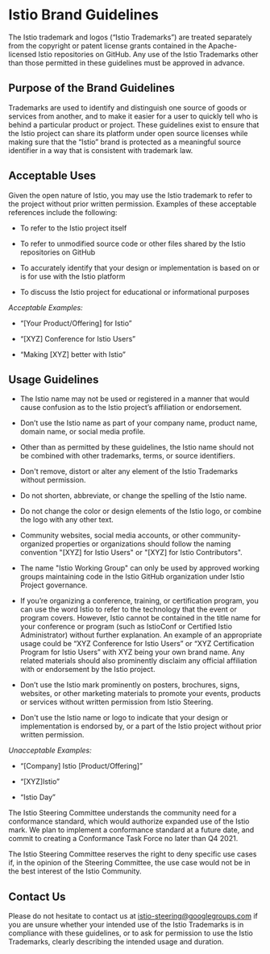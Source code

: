 # Istio Brand Guidelines
 
The Istio trademark and logos (“Istio Trademarks”) are treated separately from the copyright or patent license grants contained in the Apache-licensed Istio repositories on GitHub. Any use of the Istio Trademarks other than those permitted in these guidelines must be approved in advance.

## Purpose of the Brand Guidelines
    
Trademarks are used to identify and distinguish one source of goods or services from another, and to make it easier for a user to quickly tell who is behind a particular product or project. These guidelines exist to ensure that the Istio project can share its platform under open source licenses while making sure that the “Istio” brand is protected as a meaningful source identifier in a way that is consistent with trademark law.

 
## Acceptable Uses

Given the open nature of Istio, you may use the Istio trademark to refer to the project without prior written permission. Examples of these acceptable references include the following:

-   To refer to the Istio project itself
    
-   To refer to unmodified source code or other files shared by the Istio repositories on GitHub
    
-   To accurately identify that your design or implementation is based on or is for use with the Istio platform
    
-   To discuss the Istio project for educational or informational purposes
    
*Acceptable Examples:*

-   “[Your Product/Offering] for Istio”
    
-   “[XYZ] Conference for Istio Users”
    
-   “Making [XYZ] better with Istio”
    
## Usage Guidelines

-   The Istio name may not be used or registered in a manner that would cause confusion as to the Istio project’s affiliation or endorsement.
    
-   Don’t use the Istio name as part of your company name, product name, domain name, or social media profile.
    
-   Other than as permitted by these guidelines, the Istio name should not be combined with other trademarks, terms, or source identifiers.
    
-   Don't remove, distort or alter any element of the Istio Trademarks without permission.
    
-   Do not shorten, abbreviate, or change the spelling of the Istio name.
    
-   Do not change the color or design elements of the Istio logo, or combine the logo with any other text.
    
-   Community websites, social media accounts, or other community-organized properties or organizations should follow the naming convention "[XYZ] for Istio Users" or "[XYZ] for Istio Contributors".
    
-   The name "Istio Working Group" can only be used by approved working groups maintaining code in the Istio GitHub organization under Istio Project governance.
    
-   If you’re organizing a conference, training, or certification program, you can use the word Istio to refer to the technology that the event or program covers. However, Istio cannot be contained in the title name for your conference or program (such as IstioConf or Certified Istio Administrator) without further explanation. An example of an appropriate usage could be “XYZ Conference for Istio Users” or “XYZ Certification Program for Istio Users” with XYZ being your own brand name. Any related materials should also prominently disclaim any official affiliation with or endorsement by the Istio project.
    
-   Don’t use the Istio mark prominently on posters, brochures, signs, websites, or other marketing materials to promote your events, products or services without written permission from Istio Steering. 
    
-   Don't use the Istio name or logo to indicate that your design or implementation is endorsed by, or a part of the Istio project without prior written permission.

*Unacceptable Examples:*

-   “[Company] Istio [Product/Offering]”
    
-   “[XYZ]Istio”
    
-   “Istio Day”

The Istio Steering Committee understands the community need for a conformance standard, which would authorize expanded use of the Istio mark. We plan to implement a conformance standard at a future date, and commit to creating a Conformance Task Force no later than Q4 2021. 

The Istio Steering Committee reserves the right to deny specific use cases if, in the opinion of the Steering Committee, the use case would not be in the best interest of the Istio Community.

    
## Contact Us

Please do not hesitate to contact us at [istio-steering@googlegroups.com](mailto:istio-steering@googlegroups.com) if you are unsure whether your intended use of the Istio Trademarks is in compliance with these guidelines, or to ask for permission to use the Istio Trademarks, clearly describing the intended usage and duration.
